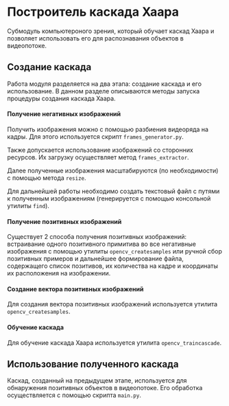 # Построитель каскада Хаара

Субмодуль компьютероного зрения, который обучает каскад Хаара и позволяет использовать его для распознавания объектов в видеопотоке.

## Создание каскада

Работа модуля разделяется на два этапа: создание каскада и его использование. В данном разделе описываются методы запуска процедуры создания каскада Хаара.

#### Получение негативных изображений

Получить изображения можно с помощью разбиения видеоряда на кадры. Для этого используется скрипт `frames_generator.py`. 


Также допускается использование изображений со сторонних ресурсов. Их загрузку осуществляет метод `frames_extractor`. 

Далее полученные изображения масштабируются (по необходимости) с помощью метода `resize`.

Для дальнейшей работы необходимо создать текстовый файл с путями к полученным изображениям (генерируется с помощью консольной утилиты `find`).

#### Получение позитивных изображений

Существует 2 способа получения позитивных изображений: встраивание одного позитивного примитива во все негативные изображения с помощью утилиты `opencv_createsamples` или ручной сбор позитивных примеров и дальнейшее формирование файла, содержащего список позитивов, их количества на кадре и координаты их расположения на изображении.

#### Создание вектора позитивных изображений

Для создания вектора позитивных изображений используется утилита `opencv_createsamples`.

#### Обучение каскада

Для обучение каскада Хаара используется утилита `opencv_traincascade`.

## Использование полученного каскада

Каскад, созданный на предыдущем этапе, используется для обнаружения позитивных объектов в видеопотоке. Его обработка осуществляется с помощью скрипта `main.py`. 
